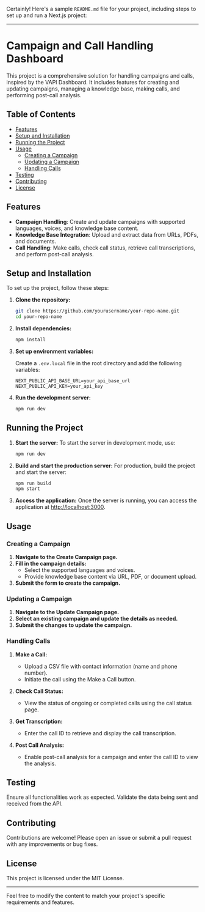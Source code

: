 Certainly! Here's a sample `README.md` file for your project, including steps to set up and run a Next.js project:

---

# Campaign and Call Handling Dashboard

This project is a comprehensive solution for handling campaigns and calls, inspired by the VAPI Dashboard. It includes features for creating and updating campaigns, managing a knowledge base, making calls, and performing post-call analysis.

## Table of Contents
- [Features](#features)
- [Setup and Installation](#setup-and-installation)
- [Running the Project](#running-the-project)
- [Usage](#usage)
  - [Creating a Campaign](#creating-a-campaign)
  - [Updating a Campaign](#updating-a-campaign)
  - [Handling Calls](#handling-calls)
- [Testing](#testing)
- [Contributing](#contributing)
- [License](#license)

## Features

- **Campaign Handling**: Create and update campaigns with supported languages, voices, and knowledge base content.
- **Knowledge Base Integration**: Upload and extract data from URLs, PDFs, and documents.
- **Call Handling**: Make calls, check call status, retrieve call transcriptions, and perform post-call analysis.

## Setup and Installation

To set up the project, follow these steps:

1. **Clone the repository:**
   ```bash
   git clone https://github.com/yourusername/your-repo-name.git
   cd your-repo-name
   ```

2. **Install dependencies:**
   ```bash
   npm install
   ```

3. **Set up environment variables:**

   Create a `.env.local` file in the root directory and add the following variables:

   ```
   NEXT_PUBLIC_API_BASE_URL=your_api_base_url
   NEXT_PUBLIC_API_KEY=your_api_key
   ```

4. **Run the development server:**
   ```bash
   npm run dev
   ```

## Running the Project

1. **Start the server:**
   To start the server in development mode, use:
   ```bash
   npm run dev
   ```

2. **Build and start the production server:**
   For production, build the project and start the server:
   ```bash
   npm run build
   npm start
   ```

3. **Access the application:**
   Once the server is running, you can access the application at [http://localhost:3000](http://localhost:3000).

## Usage

### Creating a Campaign

1. **Navigate to the Create Campaign page.**
2. **Fill in the campaign details:**
   - Select the supported languages and voices.
   - Provide knowledge base content via URL, PDF, or document upload.
3. **Submit the form to create the campaign.**

### Updating a Campaign

1. **Navigate to the Update Campaign page.**
2. **Select an existing campaign and update the details as needed.**
3. **Submit the changes to update the campaign.**

### Handling Calls

1. **Make a Call:**
   - Upload a CSV file with contact information (name and phone number).
   - Initiate the call using the Make a Call button.

2. **Check Call Status:**
   - View the status of ongoing or completed calls using the call status page.

3. **Get Transcription:**
   - Enter the call ID to retrieve and display the call transcription.

4. **Post Call Analysis:**
   - Enable post-call analysis for a campaign and enter the call ID to view the analysis.

## Testing

Ensure all functionalities work as expected. Validate the data being sent and received from the API.

## Contributing

Contributions are welcome! Please open an issue or submit a pull request with any improvements or bug fixes.

## License

This project is licensed under the MIT License.

---

Feel free to modify the content to match your project's specific requirements and features.